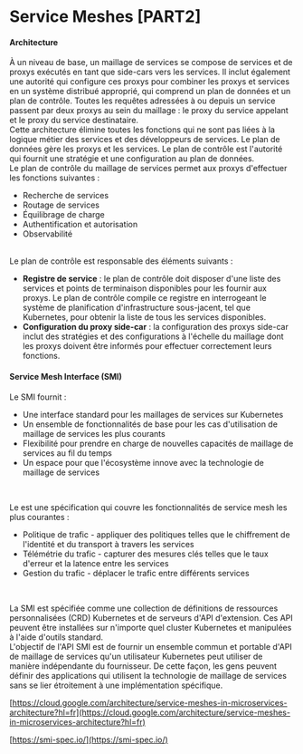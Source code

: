 # Service Meshes [PART2]

#### Architecture

À un niveau de base, un maillage de services se compose de services et de proxys exécutés en tant que side-cars vers les services. Il inclut également une autorité qui configure ces proxys pour combiner les proxys et services en un système distribué approprié, qui comprend un plan de données et un plan de contrôle. Toutes les requêtes adressées à ou depuis un service passent par deux proxys au sein du maillage : le proxy du service appelant et le proxy du service destinataire.
<br>
Cette architecture élimine toutes les fonctions qui ne sont pas liées à la logique métier des services et des développeurs de services. Le plan de données gère les proxys et les services. Le plan de contrôle est l'autorité qui fournit une stratégie et une configuration au plan de données.
<br>
Le plan de contrôle du maillage de services permet aux proxys d'effectuer les fonctions suivantes :

- Recherche de services
- Routage de services
- Équilibrage de charge
- Authentification et autorisation
- Observabilité
<br><br>

Le plan de contrôle est responsable des éléments suivants :

- **Registre de service** : le plan de contrôle doit disposer d'une liste des services et points de terminaison disponibles pour les fournir aux proxys. Le plan de contrôle compile ce registre en interrogeant le système de planification d'infrastructure sous-jacent, tel que Kubernetes, pour obtenir la liste de tous les services disponibles.
- **Configuration du proxy side-car** : la configuration des proxys side-car inclut des stratégies et des configurations à l'échelle du maillage dont les proxys doivent être informés pour effectuer correctement leurs fonctions.

#### Service Mesh Interface (SMI)

Le SMI fournit :

- Une interface standard pour les maillages de services sur Kubernetes
- Un ensemble de fonctionnalités de base pour les cas d'utilisation de maillage de services les plus courants
- Flexibilité pour prendre en charge de nouvelles capacités de maillage de services au fil du temps
- Un espace pour que l'écosystème innove avec la technologie de maillage de services

<br>

Le  est une spécification qui couvre les fonctionnalités de service mesh les plus courantes :

- Politique de trafic - appliquer des politiques telles que le chiffrement de l'identité et du transport à travers les services
- Télémétrie du trafic - capturer des mesures clés telles que le taux d'erreur et la latence entre les services
- Gestion du trafic - déplacer le trafic entre différents services

<br>

La SMI est spécifiée comme une collection de définitions de ressources personnalisées (CRD) Kubernetes et de serveurs d'API d'extension. Ces API peuvent être installées sur n'importe quel cluster Kubernetes et manipulées à l'aide d'outils standard.
<br>
L'objectif de l'API SMI est de fournir un ensemble commun et portable d'API de maillage de services qu'un utilisateur Kubernetes peut utiliser de manière indépendante du fournisseur. De cette façon, les gens peuvent définir des applications qui utilisent la technologie de maillage de services sans se lier étroitement à une implémentation spécifique.

[https://cloud.google.com/architecture/service-meshes-in-microservices-architecture?hl=fr](https://cloud.google.com/architecture/service-meshes-in-microservices-architecture?hl=fr)

[https://smi-spec.io/](https://smi-spec.io/)